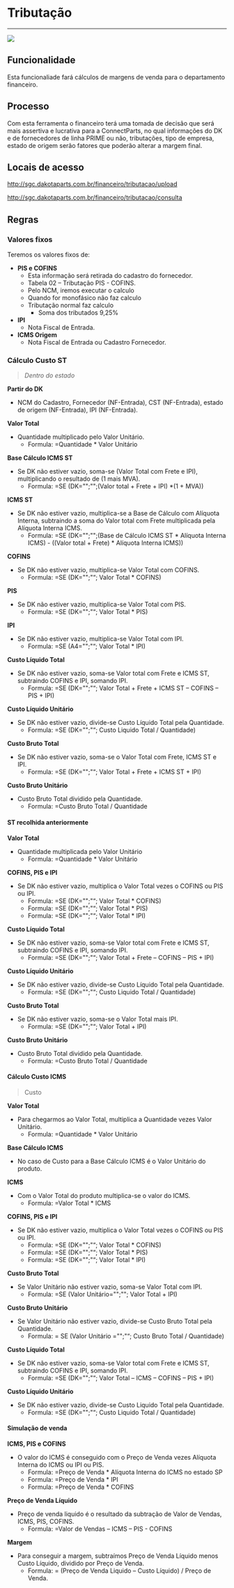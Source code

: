 # Tributação

---

![](http://developers.connectparts.com.br/imagens/tributacao01.png)

## Funcionalidade

Esta funcionaliade fará cálculos de margens de venda para o departamento financeiro. 

## Processo

Com esta ferramenta o financeiro terá uma tomada de decisão que será mais assertiva e lucrativa para a ConnectParts, no qual informações do DK e de fornecedores de linha PRIME ou não, tributações, tipo de empresa, estado de origem serão fatores que poderão alterar a margem final.

## Locais de acesso

http://sgc.dakotaparts.com.br/financeiro/tributacao/upload

http://sgc.dakotaparts.com.br/financeiro/tributacao/consulta

## Regras

### Valores fixos

Teremos os valores fixos de:

* **PIS e COFINS**
    * Esta informação será retirada do cadastro do fornecedor.
    * Tabela 02 – Tributação PIS - COFINS.
    * Pelo NCM, iremos executar o calculo
    * Quando for monofásico não faz calculo
    * Tributação normal faz calculo
        * Soma dos tributados 9,25%
* **IPI**
    * Nota Fiscal de Entrada.
* **ICMS Origem**
    * Nota Fiscal de Entrada ou Cadastro Fornecedor.


### Cálculo Custo ST

> _Dentro do estado_

**Partir do DK**
* NCM do Cadastro, Fornecedor (NF-Entrada), CST (NF-Entrada), estado de origem (NF-Entrada), IPI (NF-Entrada).

**Valor Total**

* Quantidade multiplicado pelo Valor Unitário.
    * Formula: =Quantidade * Valor Unitário

**Base Cálculo ICMS ST**

* Se DK não estiver vazio, soma-se (Valor Total com Frete e IPI), multiplicando o resultado de (1 mais MVA).
    * Formula: =SE (DK="";"";(Valor total + Frete + IPI) *(1 + MVA))
    
**ICMS ST**

* Se DK não estiver vazio, multiplica-se a Base de Cálculo com Alíquota Interna, subtraindo a soma do Valor total com Frete multiplicada pela Alíquota Interna ICMS.
    * Formula: =SE (DK="";"";(Base de Cálculo ICMS ST * Alíquota Interna ICMS) - ((Valor total + Frete) * Alíquota Interna ICMS))

**COFINS**

* Se DK não estiver vazio, multiplica-se Valor Total com COFINS.
    * Formula: =SE (DK="";"“; Valor Total * COFINS)

**PIS**

* Se DK não estiver vazio, multiplica-se Valor Total com PIS.
    * Formula: =SE (DK="";"“; Valor Total * PIS)

**IPI**

* Se DK não estiver vazio, multiplica-se Valor Total com IPI.
    * Formula: =SE (A4="";"“; Valor Total * IPI)

**Custo Líquido Total**

* Se DK não estiver vazio, soma-se Valor total com Frete e ICMS ST, subtraindo COFINS e IPI, somando IPI.
    * Formula: =SE (DK="";"“; Valor Total + Frete + ICMS ST – COFINS – PIS + IPI)

**Custo Líquido Unitário**

* Se DK não estiver vazio, divide-se Custo Líquido Total pela Quantidade.
    * Formula: =SE (DK="";"“; Custo Liquido Total / Quantidade)

**Custo Bruto Total**

* Se DK não estiver vazio, soma-se o Valor Total com Frete, ICMS ST e IPI.
    * Formula: =SE (DK="";"“; Valor Total + Frete + ICMS ST + IPI)

**Custo Bruto Unitário**

* Custo Bruto Total dividido pela Quantidade.
    * Formula: =Custo Bruto Total / Quantidade
    
#### ST recolhida anteriormente

**Valor Total**

* Quantidade multiplicada pelo Valor Unitário
    * Formula: =Quantidade * Valor Unitário

**COFINS, PIS e IPI**

* Se DK não estiver vazio, multiplica o Valor Total vezes o COFINS ou PIS ou IPI.
    * Formula: =SE (DK="";"“; Valor Total * COFINS)
    * Formula: =SE (DK="";"“; Valor Total * PIS)
    * Formula: =SE (DK="";"“; Valor Total * IPI)

**Custo Líquido Total**

* Se DK não estiver vazio, soma-se Valor total com Frete e ICMS ST, subtraindo COFINS e IPI, somando IPI.
    * Formula: =SE (DK="";"“; Valor Total + Frete – COFINS – PIS + IPI)

**Custo Líquido Unitário**

* Se DK não estiver vazio, divide-se Custo Líquido Total pela Quantidade.
    * Formula: =SE (DK="";"“; Custo Liquido Total / Quantidade)

**Custo Bruto Total**

* Se DK não estiver vazio, soma-se o Valor Total mais IPI.
    *  Formula: =SE (DK="";"“; Valor Total + IPI)

**Custo Bruto Unitário**

* Custo Bruto Total dividido pela Quantidade.
    * Formula: =Custo Bruto Total / Quantidade


#### Cálculo Custo ICMS

> Custo

**Valor Total**

* Para chegarmos ao Valor Total, multiplica a Quantidade vezes Valor Unitário.
    * Formula: =Quantidade * Valor Unitário

**Base Cálculo ICMS**

* No caso de Custo para a Base Cálculo ICMS é o Valor Unitário do produto.

**ICMS**

* Com o Valor Total do produto multiplica-se o valor do ICMS.
    * Formula: =Valor Total * ICMS

**COFINS, PIS e IPI**

* Se DK não estiver vazio, multiplica o Valor Total vezes o COFINS ou PIS ou IPI.
    * Formula: =SE (DK="";"“; Valor Total * COFINS)
    * Formula: =SE (DK="";"“; Valor Total * PIS)
    * Formula: =SE (DK="";"“; Valor Total * IPI)

**Custo Bruto Total**

* Se Valor Unitário não estiver vazio, soma-se Valor Total com IPI.
    * Formula: =SE (Valor Unitário="";""; Valor Total + IPI)

**Custo Bruto Unitário**

* Se Valor Unitário não estiver vazio, divide-se Custo Bruto Total pela Quantidade.
    * Formula: = SE (Valor Unitário ="";"“; Custo Bruto Total / Quantidade)

**Custo Líquido Total**

* Se DK não estiver vazio, soma-se Valor total com Frete e ICMS ST, subtraindo COFINS e IPI, somando IPI.
    * Formula: =SE (DK="";"“; Valor Total – ICMS – COFINS – PIS + IPI)

**Custo Líquido Unitário**

* Se DK não estiver vazio, divide-se Custo Liquido Total pela Quantidade.
    * Formula: =SE (DK="";"“; Custo Liquido Total / Quantidade)
    
#### Simulação de venda

**ICMS, PIS e COFINS**

* O valor do ICMS é conseguido com o Preço de Venda vezes Alíquota Interna do ICMS ou IPI ou PIS.
    * Formula: =Preço de Venda * Alíquota Interna do ICMS no estado SP
    * Formula: =Preço de Venda * IPI
    * Formula: =Preço de Venda * COFINS

**Preço de Venda Líquido**

* Preço de venda liquido é o resultado da subtração de Valor de Vendas, ICMS, PIS, COFINS.
    * Formula: =Valor de Vendas – ICMS – PIS - COFINS

**Margem**

* Para conseguir a margem, subtraímos Preço de Venda Líquido menos Custo Líquido, dividido por Preço de Venda.
    * Formula: = (Preço de Venda Liquido – Custo Líquido) / Preço de Venda.








